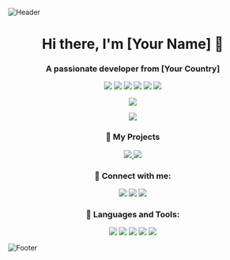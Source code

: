 ![Header](https://yourimageurl.com/header.png)

<h1 align="center">Hi there, I'm [Your Name] 👋</h1>
<h3 align="center">A passionate developer from [Your Country]</h3>

<p align="center">
  <img src="https://img.shields.io/badge/OS-Linux-blue?style=flat-square&logo=linux" />
  <img src="https://img.shields.io/badge/Editor-VSCode-blue?style=flat-square&logo=visual-studio-code" />
  <img src="https://img.shields.io/badge/Code-JavaScript-informational?style=flat-square&logo=javascript" />
  <img src="https://img.shields.io/badge/Code-Python-informational?style=flat-square&logo=python" />
  <img src="https://img.shields.io/badge/Code-HTML5-informational?style=flat-square&logo=html5" />
  <img src="https://img.shields.io/badge/Code-CSS3-informational?style=flat-square&logo=css3" />
</p>

<p align="center">
  <a href="https://github.com/yourusername">
    <img src="https://github-readme-stats.vercel.app/api?username=yourusername&show_icons=true&theme=radical" />
  </a>
</p>

<p align="center">
  <img src="https://github-readme-stats.vercel.app/api/top-langs/?username=yourusername&theme=radical&layout=compact" />
</p>

<h3 align="center">🚀 My Projects</h3>
<div align="center">
  <a href="https://github.com/yourusername/project1">
    <img src="https://github-readme-stats.vercel.app/api/pin/?username=yourusername&repo=project1&theme=radical" />
  </a>
  <a href="https://github.com/yourusername/project2">
    <img src="https://github-readme-stats.vercel.app/api/pin/?username=yourusername&repo=project2&theme=radical" />
  </a>
</div>

<h3 align="center">💬 Connect with me:</h3>
<p align="center">
  <a href="https://twitter.com/yourusername"><img src="https://img.shields.io/badge/Twitter-blue?style=for-the-badge&logo=twitter" /></a>
  <a href="https://linkedin.com/in/yourusername"><img src="https://img.shields.io/badge/LinkedIn-blue?style=for-the-badge&logo=linkedin" /></a>
  <a href="mailto:youremail@example.com"><img src="https://img.shields.io/badge/Email-blue?style=for-the-badge&logo=gmail" /></a>
</p>

<h3 align="center">🎨 Languages and Tools:</h3>
<p align="center">
  <img src="https://img.shields.io/badge/-JavaScript-yellow?style=flat-square&logo=javascript" />
  <img src="https://img.shields.io/badge/-Python-blue?style=flat-square&logo=python" />
  <img src="https://img.shields.io/badge/-HTML5-orange?style=flat-square&logo=html5" />
  <img src="https://img.shields.io/badge/-CSS3-blue?style=flat-square&logo=css3" />
  <img src="https://img.shields.io/badge/-Git-red?style=flat-square&logo=git" />
</p>

![Footer](https://yourimageurl.com/footer.png)
